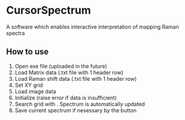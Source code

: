 # CursorSpectrum
A software which enables interactive interpretation of mapping Raman spectra
## How to use
1. Open exe file (uploaded in the future)
2. Load Matrix data (.txt file with 1 header row)
3. Load Raman shift data (.txt file with 1 header row)
4. Set XY grid
5. Load image data
6. Initialize (raise error if data is insufficient)
7. Search grid with <B1-Motion>. Spectrum is automatically updated
8. Save current spectrum if nesessary by the button
  
